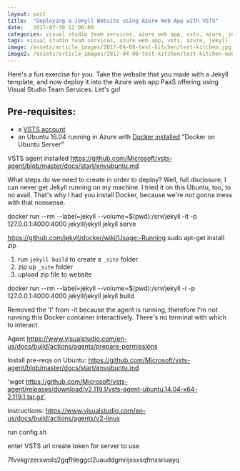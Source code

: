 ```yaml
---
layout: post
title:  "Deploying a Jekyll Website using Azure Web App with VSTS"
date:   2017-07-30 12:00:00
categories: visual studio team services, azure web app, vsts, azure, jekyll
tags: visual studio team services, azure web app, vsts, azure, jekyll
image: /assets/article_images/2017-04-08-test-kitchen/test-kitchen.jpg
image2: /assets/article_images/2017-04-08-test-kitchen/test-kitchen-mobile.jpg
---
```

Here's a fun exercise for you. Take the website that you made with a Jekyll template, and now deploy it into the Azure web app PaaS offering using Visual Studio Team Services. Let's go!

## Pre-requisites:
 - a [VSTS account](https://www.visualstudio.com/en-us/docs/setup-admin/team-services/sign-up-for-visual-studio-team-services)
 - an Ubuntu 16.04 running in Azure with [Docker installed](https://www.digitalocean.com/community/tutorials/how-to-install-and-use-docker-on-ubuntu-16-04)
 "Docker on Ubuntu Server"

VSTS agent installed
https://github.com/Microsoft/vsts-agent/blob/master/docs/start/envubuntu.md

What steps do we need to create in order to deploy? Well, full disclosure, I can never get Jekyll running on my machine. I tried it on this Ubuntu, too, to no avail. That's why I had you install Docker, because we're not gonna mess with that nonsense.

docker run --rm --label=jekyll --volume=$(pwd):/srv/jekyll -it -p 127.0.0.1:4000:4000 jekyll/jekyll jekyll serve

https://github.com/jekyll/docker/wiki/Usage:-Running
sudo apt-get install zip

1. run `jekyll build` to create a `_site` folder
2. zip up `_site` folder
3. upload zip file to website


docker run --rm --label=jekyll --volume=$(pwd):/srv/jekyll -i -p 127.0.0.1:4000:4000 jekyll/jekyll jekyll build

Removed the 't' from -it because the agent is running, therefore I'm not running this Docker container interactively. There's no terminal with which to interact.

Agent 
https://www.visualstudio.com/en-us/docs/build/actions/agents/prepare-permissions

Install pre-reqs on Ubuntu: https://github.com/Microsoft/vsts-agent/blob/master/docs/start/envubuntu.md

'wget https://github.com/Microsoft/vsts-agent/releases/download/v2.119.1/vsts-agent-ubuntu.14.04-x64-2.119.1.tar.gz`

instructions:
https://www.visualstudio.com/en-us/docs/build/actions/agents/v2-linux

run config.sh

enter VSTS url
create token for server to use

7fvvkgrzerxwolq2gqfhleggcl2uauddgmrijxsxsqfmxsriuayq